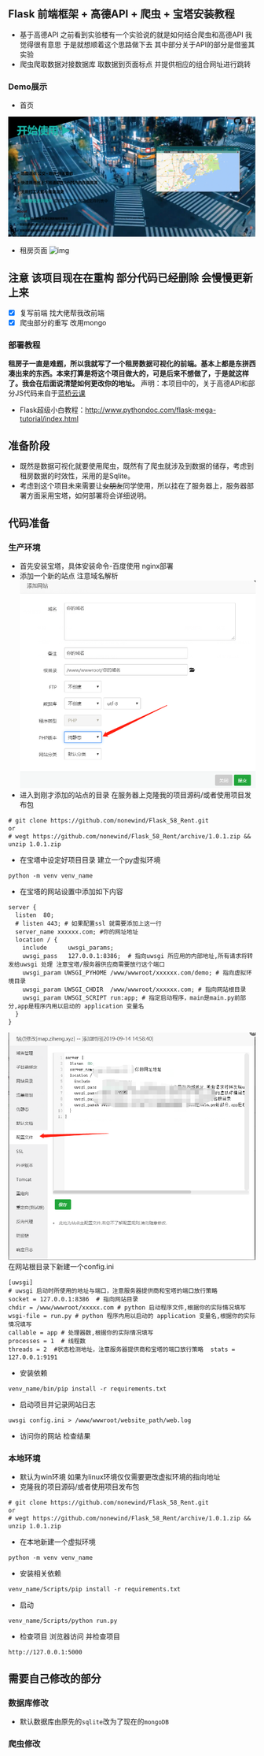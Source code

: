 ## Flask 前端框架 + 高德API + 爬虫 + 宝塔安装教程
- 基于高德API  之前看到实验楼有一个实验说的就是如何结合爬虫和高德API 我觉得很有意思 于是就想顺着这个思路做下去 其中部分关于API的部分是借鉴其实验
- 爬虫爬取数据对接数据库  取数据到页面标点 并提供相应的组合网址进行跳转

### Demo展示
- 首页

![img](/img/index_demo.png)

- 租房页面
![img](/img/Index_demo_1.gif)
## **注意 该项目现在在重构 部分代码已经删除 会慢慢更新上来**
- [x] 复写前端 找大佬帮我改前端
- [x] 爬虫部分的重写 改用mongo
### 部署教程
**租房子一直是难题，所以我就写了一个租房数据可视化的前端。基本上都是东拼西凑出来的东西。本来打算是将这个项目做大的，可是后来不想做了，于是就这样了。我会在后面说清楚如何更改你的地址。**
声明：本项目中的，关于高德API和部分JS代码来自于[蓝桥云课](https://www.lanqiao.cn/courses/599)


- Flask超级小白教程：http://www.pythondoc.com/flask-mega-tutorial/index.html


## 准备阶段
- 既然是数据可视化就要使用爬虫，既然有了爬虫就涉及到数据的储存，考虑到租房数据的时效性，采用的是Sqlite。
- 考虑到这个项目未来需要让~~女朋友~~同学使用，所以挂在了服务器上，服务器部署方面采用宝塔，如何部署将会详细说明。

## 代码准备
### 生产环境
- 首先安装宝塔，具体安装命令-百度使用 nginx部署
- 添加一个新的站点 注意域名解析
![img](/img/web.png)
- 进入到刚才添加的站点的目录 在服务器上克隆我的项目源码/或者使用项目发布包 
```
# git clone https://github.com/nonewind/Flask_58_Rent.git
or
# wegt https://github.com/nonewind/Flask_58_Rent/archive/1.0.1.zip && unzip 1.0.1.zip
```
-  在宝塔中设定好项目目录 建立一个py虚拟环境
```
python -m venv venv_name
```
- 在宝塔的网站设置中添加如下内容
```
server {
  listen  80; 
  # listen 443; # 如果配置ssl 就需要添加上这一行
  server_name xxxxxx.com; #你的网址地址
  location / {
    include      uwsgi_params;
    uwsgi_pass   127.0.0.1:8386;  # 指向uwsgi 所应用的内部地址,所有请求将转发给uwsgi 处理 注意宝塔/服务器供应商需要放行这个端口
    uwsgi_param UWSGI_PYHOME /www/wwwroot/xxxxxx.com/demo; # 指向虚拟环境目录
    uwsgi_param UWSGI_CHDIR  /www/wwwroot/xxxxxx.com; # 指向网站根目录
    uwsgi_param UWSGI_SCRIPT run:app; # 指定启动程序，main是main.py前部分,app是程序内用以启动的 application 变量名
  }
}
```
![img](/img/web_1.png)
在网站根目录下新建一个config.ini
```
[uwsgi]  
# uwsgi 启动时所使用的地址与端口，注意服务器提供商和宝塔的端口放行策略  
socket = 127.0.0.1:8386  # 指向网站目录  
chdir = /www/wwwroot/xxxxx.com # python 启动程序文件,根据你的实际情况填写  
wsgi-file = run.py # python 程序内用以启动的 application 变量名,根据你的实际情况填写  
callable = app # 处理器数,根据你的实际情况填写  
processes = 1  # 线程数  
threads = 2  #状态检测地址，注意服务器提供商和宝塔的端口放行策略  stats = 127.0.0.1:9191
```
- 安装依赖
```
venv_name/bin/pip install -r requirements.txt
```
- 启动项目并记录网站日志
```
uwsgi config.ini > /www/wwwroot/website_path/web.log
```
- 访问你的网站 检查结果
### 本地环境
- 默认为win环境 如果为linux环境仅仅需要更改虚拟环境的指向地址
- 克隆我的项目源码/或者使用项目发布包 
```
# git clone https://github.com/nonewind/Flask_58_Rent.git
or
# wegt https://github.com/nonewind/Flask_58_Rent/archive/1.0.1.zip && unzip 1.0.1.zip
```
- 在本地新建一个虚拟环境
```
python -m venv venv_name
```
- 安装相关依赖
```
venv_name/Scripts/pip install -r requirements.txt
```
- 启动
```
venv_name/Scripts/python run.py
```
- 检查项目
浏览器访问 并检查项目
```
http://127.0.0.1:5000
```

## 需要自己修改的部分
### 数据库修改
- 默认数据库由原先的`sqlite`改为了现在的`mongoDB`

### 爬虫修改

